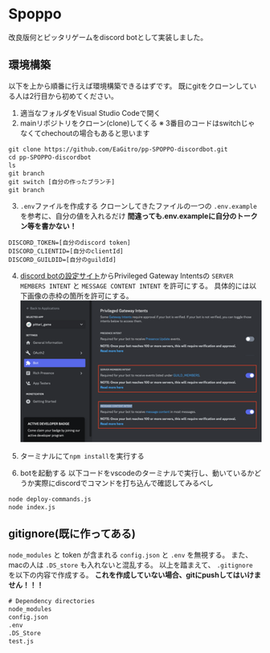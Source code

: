 # Spoppo 
改良版何とピッタリゲームをdiscord botとして実装しました。


## 環境構築
以下を上から順番に行えば環境構築できるはずです。
既にgitをクローンしている人は2行目から初めてください。

1. 適当なフォルダをVisual Studio Codeで開く
2. mainリポジトリをクローン(clone)してくる
※ 3番目のコードはswitchじゃなくてchechoutの場合もあると思います

```terminal
git clone https://github.com/EaGitro/pp-SPOPPO-discordbot.git
cd pp-SPOPPO-discordbot
ls
git branch
git switch [自分の作ったブランチ]
git branch
```

3. `.env`ファイルを作成する
クローンしてきたファイルの一つの `.env.example` を参考に、自分の値を入れるだけ
**間違っても.env.exampleに自分のトークン等を書かない！**

```.env
DISCORD_TOKEN=[自分のdiscord token]
DISCORD_CLIENTID=[自分のclientId]
DISCORD_GUILDID=[自分のguildId]
```

4. [discord botの設定サイト](https://discord.com/developers/applications/1179777179085713471/bot)からPrivileged Gateway Intentsの `SERVER MEMBERS INTENT` と `MESSAGE CONTENT INTENT` を許可にする。
具体的には以下画像の赤枠の箇所を許可にする。
![image](privileged_gateway_intents.png)

5. ターミナルにて`npm install`を実行する

6. botを起動する
以下コードをvscodeのターミナルで実行し、動いているかどうか実際にdiscordでコマンドを打ち込んで確認してみるべし
```node
node deploy-commands.js
node index.js
```


## gitignore(既に作ってある)
`node_modules` と token が含まれる `config.json` と `.env` を無視する。
また、macの人は `.DS_store` も入れないと混乱する。
以上を踏まえて、 `.gitignore` を以下の内容で作成する。
**これを作成していない場合、gitにpushしてはいけません！！！**


```.gitignore
# Dependency directories
node_modules
config.json
.env
.DS_Store
test.js
```






